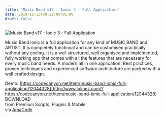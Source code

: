 ```yaml
---
title: 'Music Band v17 - Ionic 3 - Full Application'
date: 2019-11-13T00:22:00+01:00
draft: false
---
```


![Music Band v17 - Ionic 3 - Full Application](http://www.codelist.cc/uploads/posts/2019-11/1573576543_musicband.jpg "Music Band v17 - Ionic 3 - Full Application")  
  
Music Band Ionic is a full application for any kind of MUSIC BAND and ARTIST. It is completely functional and can be customised practically without any coding. It is a well structured, well organised and implemented, fully working app that comes with all the features that are necessary for every music band needs. A modern all in one application. Best practices, proven techniques and experienced software architecture are packed with a well crafted design.  
  
Demo: [https://codecanyon.net/item/music-band-ionic-full-application/12044328](http://www.lolinez.com/?https://codecanyon.net/item/music-band-ionic-full-application/12044328)  
DOWNLOAD  
from Premium Scripts, Plugins & Mobile  
via [AmaCode](https://amazcode.ooo)